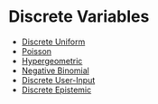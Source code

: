 Discrete Variables
====================

- [Discrete Uniform](discrete/uniform)
- [Poisson](discrete/poisson)
- [Hypergeometric](discrete/hypergeometric)
- [Negative Binomial](discrete/negative-binomial)
- [Discrete User-Input](discrete/user-input)
- [Discrete Epistemic](discrete/epistemic)
